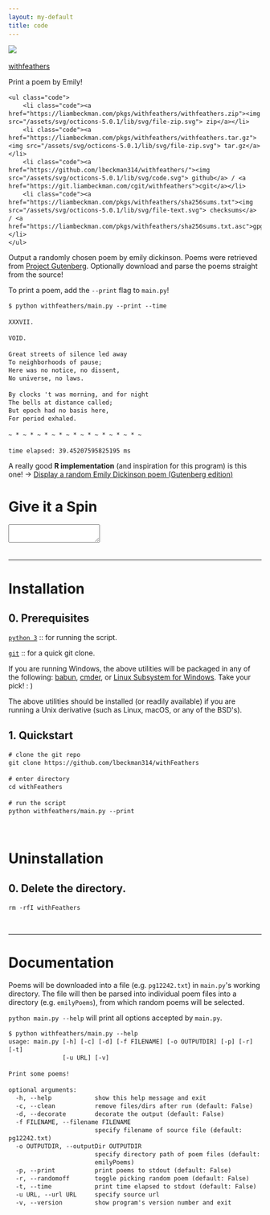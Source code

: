 ```yaml
---
layout: my-default
title: code
---
```


<div class="container">


<div class="code-main">
    <a href="https://www.github.com/lbeckman314/withfeathers"><img class="center emily" src="/assets/png/emily-dickinson.png"></a>
    <div class="border-code"></div>
    <p class="center">
    <a id="title" href="https://www.github.com/lbeckman314/withfeathers">withfeathers</a></p>
    <p class = "code">Print a poem by Emily!</p>

    <ul class="code">
        <li class="code"><a href="https://liambeckman.com/pkgs/withfeathers/withfeathers.zip"><img src="/assets/svg/octicons-5.0.1/lib/svg/file-zip.svg"> zip</a></li>
        <li class="code"><a href="https://liambeckman.com/pkgs/withfeathers/withfeathers.tar.gz"><img src="/assets/svg/octicons-5.0.1/lib/svg/file-zip.svg"> tar.gz</a></li>
        <li class="code"><a href="https://github.com/lbeckman314/withfeathers/"><img src="/assets/svg/octicons-5.0.1/lib/svg/code.svg"> github</a> / <a href="https://git.liambeckman.com/cgit/withfeathers">cgit</a></li>
        <li class="code"><a href="https://liambeckman.com/pkgs/withfeathers/sha256sums.txt"><img src="/assets/svg/octicons-5.0.1/lib/svg/file-text.svg"> checksums</a> / <a href="https://liambeckman.com/pkgs/withfeathers/sha256sums.txt.asc">gpg</a></li>
    </ul>

  </div>


</div>

Output a randomly chosen poem by emily dickinson. Poems were retrieved from [Project Gutenberg](https://www.gutenberg.org/ebooks/12242). Optionally download and parse the poems straight from the source!

To print a poem, add the `--print` flag to `main.py`!
```shell
$ python withfeathers/main.py --print --time

XXXVII.

VOID.

Great streets of silence led away
To neighborhoods of pause;
Here was no notice, no dissent,
No universe, no laws.

By clocks 't was morning, and for night
The bells at distance called;
But epoch had no basis here,
For period exhaled.

~ * ~ * ~ * ~ * ~ * ~ * ~ * ~ * ~ * ~

time elapsed: 39.45207595825195 ms

```

A really good **R implementation** (and inspiration for this program) is this one! -> [Display a random Emily Dickinson poem (Gutenberg edition)](https://r.amherst.edu/apps/nhorton/Dickinson1/)

# Give it a Spin

<div id="terminal">
    <textarea class="terminals"></textarea>
</div>
<script src="/assets/js/demo.js"></script>
<script type="text/javascript">MYLIBRARY.init(["withfeathers --print"]);</script>

<br />
<hr />

# Installation

## 0. Prerequisites

[`python 3`](https://www.python.org/) :: for running the script.

[`git`](https://git-scm.com/) :: for a quick git clone.

If you are running Windows, the above utilities will be packaged in any of the following: [babun](https://babun.github.io/), [cmder](http://cmder.net/), or [Linux Subsystem for Windows](https://docs.microsoft.com/en-us/windows/wsl/install-win10). Take your pick! : )

The above utilities should be installed (or readily available) if you are running a Unix derivative (such as Linux, macOS, or any of the BSD's).

## 1. Quickstart

```shell
# clone the git repo
git clone https://github.com/lbeckman314/withFeathers

# enter directory
cd withFeathers

# run the script
python withfeathers/main.py --print
```

<br />

# Uninstallation

<h2 class="code">0. Delete the directory.</h2>

```shell
rm -rfI withFeathers
```

<br />
<hr />

# Documentation

Poems will be downloaded into a file (e.g. `pg12242.txt`) in `main.py`'s working directory. The file will then be parsed into individual poem files into a directory (e.g. `emilyPoems`), from which random poems will be selected.

`python main.py --help` will print all options accepted by `main.py`.

```shell
$ python withfeathers/main.py --help
usage: main.py [-h] [-c] [-d] [-f FILENAME] [-o OUTPUTDIR] [-p] [-r] [-t]
               [-u URL] [-v]

Print some poems!

optional arguments:
  -h, --help            show this help message and exit
  -c, --clean           remove files/dirs after run (default: False)
  -d, --decorate        decorate the output (default: False)
  -f FILENAME, --filename FILENAME
                        specify filename of source file (default: pg12242.txt)
  -o OUTPUTDIR, --outputDir OUTPUTDIR
                        specify directory path of poem files (default:
                        emilyPoems)
  -p, --print           print poems to stdout (default: False)
  -r, --randomoff       toggle picking random poem (default: False)
  -t, --time            print time elapsed to stdout (default: False)
  -u URL, --url URL     specify source url
  -v, --version         show program's version number and exit
```

